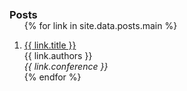 <h3 id="publications" style="margin: 2px 0px -15px;">Posts</h3>

<div class="publications">
<ol class="bibliography">

{% for link in site.data.posts.main %}

<li>
<div class="pub-row">
  <div class="col-sm-9" style="position: relative;padding-right: 15px;padding-left: 0px;">
      <div class="title"><a href="{{ link.pdf }}">{{ link.title }}</a></div>
      <div class="author">{{ link.authors }}</div>
      <div class="periodical"><em>{{ link.conference }}</em>
      </div>
  </div>
</div>
</li>
{% endfor %}

</ol>
</div>
